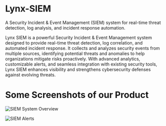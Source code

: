 # Lynx-SIEM
A Security Incident &amp; Event Management (SIEM) system for real-time threat detection, log analysis, and incident response automation.

Lynx SIEM is a powerful Security Incident & Event Management system designed to provide real-time threat detection, log correlation, and automated incident response. It collects and analyzes security events from multiple sources, identifying potential threats and anomalies to help organizations mitigate risks proactively. With advanced analytics, customizable alerts, and seamless integration with existing security tools, Lynx SIEM enhances visibility and strengthens cybersecurity defenses against evolving threats.


# Some Screenshots of our Product
![SIEM System Overview](https://github.com/user-attachments/assets/e2bd0150-fe47-426b-82ae-7ad87813fc06)

![SIEM Alerts](https://github.com/user-attachments/assets/101f89ef-d7af-4c05-b079-aaf91d74d658)
